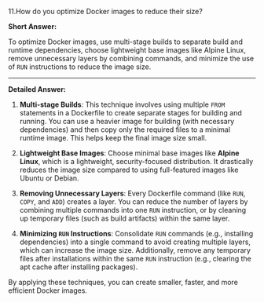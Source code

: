 11.How do you optimize Docker images to reduce their size?

**Short Answer:**

To optimize Docker images, use multi-stage builds to separate build and runtime dependencies, choose lightweight base images like Alpine Linux, remove unnecessary layers by combining commands, and minimize the use of `RUN` instructions to reduce the image size.

---

**Detailed Answer:**

1. **Multi-stage Builds**: This technique involves using multiple `FROM` statements in a Dockerfile to create separate stages for building and running. You can use a heavier image for building (with necessary dependencies) and then copy only the required files to a minimal runtime image. This helps keep the final image size small.

2. **Lightweight Base Images**: Choose minimal base images like **Alpine Linux**, which is a lightweight, security-focused distribution. It drastically reduces the image size compared to using full-featured images like Ubuntu or Debian.

3. **Removing Unnecessary Layers**: Every Dockerfile command (like `RUN`, `COPY`, and `ADD`) creates a layer. You can reduce the number of layers by combining multiple commands into one `RUN` instruction, or by cleaning up temporary files (such as build artifacts) within the same layer.

4. **Minimizing `RUN` Instructions**: Consolidate `RUN` commands (e.g., installing dependencies) into a single command to avoid creating multiple layers, which can increase the image size. Additionally, remove any temporary files after installations within the same `RUN` instruction (e.g., clearing the apt cache after installing packages).

By applying these techniques, you can create smaller, faster, and more efficient Docker images.
